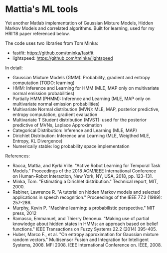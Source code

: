 # Mattia's ML tools
Yet another Matlab implementation of Gaussian Mixture Models, Hidden Markov Models and correlated algorithms.
Built for learning, used for my HRI'18 paper referenced below.

The code uses two libraries from Tom Minka:
- fastfit: https://github.com/tminka/fastfit
- lightspeed: https://github.com/tminka/lightspeed

In detail:
- Gaussian Mixture Models (GMM): Probability, gradient and entropy computation (TODO: learning)
- HMM: Inference and Learning for HMM (MLE, MAP only on multivariate normal emission probabilities)
- Partially HMM (PHMM): Inference and Learning (MLE, MAP only on multivariate normal emission probabilities)
- Multivariate Normal distribution (MVN): MLE, MAP, posterior predictive, entropy computation, gradient evaluation
- Multivariate T Student distribution (MVST): used for the posterior predictive of MVNs, Laplace Approximation
- Categorical Distribution: Inference and Learning (MLE, MAP)
- Dirichlet Distribution: Inference and Learning (MLE, Weigthed MLE, Entropy, KL Divergence)
- Numerically stable: log probability space implementation

References:
- Racca, Mattia, and Kyrki Ville. "Active Robot Learning for Temporal Task Models." Proceedings of the 2018 ACM/IEEE International Conference on Human-Robot Interaction, New York, NY, USA, 2018, pp. 123–131.
- Minka, Tom. "Estimating a Dirichlet distribution." Technical report, MIT, 2000.
- Rabiner, Lawrence R. "A tutorial on hidden Markov models and selected applications in speech recognition." Proceedings of the IEEE 77.2 (1989): 257-286.
- Murphy, Kevin P. "Machine learning: a probabilistic perspective." MIT press, 2012
- Ramasso, Emmanuel, and Thierry Denoeux. "Making use of partial knowledge about hidden states in HMMs: an approach based on belief functions." IEEE Transactions on Fuzzy Systems 22.2 (2014) 395-405.
- Huber, Marco F., et al. "On entropy approximation for Gaussian mixture random vectors." Multisensor Fusion and Integration for Intelligent Systems, 2008. MFI 2008. IEEE International Conference on. IEEE, 2008.
